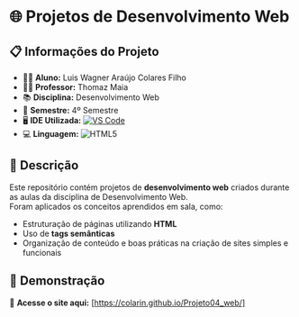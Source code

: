 # 🌐 Projetos de Desenvolvimento Web

## 📋 Informações do Projeto
- 👨‍🎓 **Aluno:** Luis Wagner Araújo Colares Filho  
- 👨‍🏫 **Professor:** Thomaz Maia  
- 📚 **Disciplina:** Desenvolvimento Web  
- 🏫 **Semestre:** 4º Semestre  
- 🖥️ **IDE Utilizada:** [![VS Code](https://img.shields.io/badge/VS%20Code-0078d7?style=for-the-badge&logo=visual-studio-code&logoColor=white)](https://code.visualstudio.com/)  
- 💻 **Linguagem:** ![HTML5](https://img.shields.io/badge/HTML5-e34f26?style=for-the-badge&logo=html5&logoColor=white)

## 📝 Descrição
Este repositório contém projetos de **desenvolvimento web** criados durante as aulas da disciplina de Desenvolvimento Web.  
Foram aplicados os conceitos aprendidos em sala, como:
- Estruturação de páginas utilizando **HTML**  
- Uso de **tags semânticas**  
- Organização de conteúdo e boas práticas na criação de sites simples e funcionais  

## 🔗 Demonstração
🚀 **Acesse o site aqui:** [https://colarin.github.io/Projeto04_web/]
